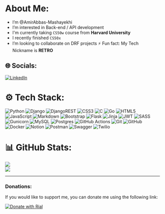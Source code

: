 # About Me:
- I’m @AmirAbbas-Mashayekhi
- I’m interested in Back-end / API development
- I'm currently taking `CS50w` course from **Harvard University**
- I recently finished `CS50x`
- I’m looking to collaborate on DRF projects
⚡ Fun fact: My Tech Nickname is **RETRO**


## 🌐 Socials:
[![LinkedIn](https://img.shields.io/badge/LinkedIn-%230077B5.svg?logo=linkedin&logoColor=white)](https://linkedin.com/in/https://www.linkedin.com/in/amirabbas-mashayekhi-5009122a5/) 

# ⚙️ Tech Stack:
![Python](https://img.shields.io/badge/python-3670A0?style=plastic&logo=python&logoColor=ffdd54) ![Django](https://img.shields.io/badge/django-%23092E20.svg?style=plastic&logo=django&logoColor=white) ![DjangoREST](https://img.shields.io/badge/DJANGO-REST-ff1709?style=plastic&logo=django&logoColor=white&color=ff1709&labelColor=gray) ![CSS3](https://img.shields.io/badge/css3-%231572B6.svg?style=plastic&logo=css3&logoColor=white) ![C](https://img.shields.io/badge/c-%2300599C.svg?style=plastic&logo=c&logoColor=white) ![Go](https://img.shields.io/badge/go-%2300ADD8.svg?style=plastic&logo=go&logoColor=white) ![HTML5](https://img.shields.io/badge/html5-%23E34F26.svg?style=plastic&logo=html5&logoColor=white) ![JavaScript](https://img.shields.io/badge/javascript-%23323330.svg?style=plastic&logo=javascript&logoColor=%23F7DF1E) ![Markdown](https://img.shields.io/badge/markdown-%23000000.svg?style=plastic&logo=markdown&logoColor=white) ![Bootstrap](https://img.shields.io/badge/bootstrap-%238511FA.svg?style=plastic&logo=bootstrap&logoColor=white) ![Flask](https://img.shields.io/badge/flask-%23000.svg?style=plastic&logo=flask&logoColor=white) ![Jinja](https://img.shields.io/badge/jinja-white.svg?style=plastic&logo=jinja&logoColor=black) ![JWT](https://img.shields.io/badge/JWT-black?style=plastic&logo=JSON%20web%20tokens) ![SASS](https://img.shields.io/badge/SASS-hotpink.svg?style=plastic&logo=SASS&logoColor=white) ![Gunicorn](https://img.shields.io/badge/gunicorn-%298729.svg?style=plastic&logo=gunicorn&logoColor=white) ![MySQL](https://img.shields.io/badge/mysql-4479A1.svg?style=plastic&logo=mysql&logoColor=white) ![Postgres](https://img.shields.io/badge/postgres-%23316192.svg?style=plastic&logo=postgresql&logoColor=white) ![GitHub Actions](https://img.shields.io/badge/github%20actions-%232671E5.svg?style=plastic&logo=githubactions&logoColor=white) ![Git](https://img.shields.io/badge/git-%23F05033.svg?style=plastic&logo=git&logoColor=white) ![GitHub](https://img.shields.io/badge/github-%23121011.svg?style=plastic&logo=github&logoColor=white) ![Docker](https://img.shields.io/badge/docker-%230db7ed.svg?style=plastic&logo=docker&logoColor=white) ![Notion](https://img.shields.io/badge/Notion-%23000000.svg?style=plastic&logo=notion&logoColor=white) ![Postman](https://img.shields.io/badge/Postman-FF6C37?style=plastic&logo=postman&logoColor=white) ![Swagger](https://img.shields.io/badge/-Swagger-%23Clojure?style=plastic&logo=swagger&logoColor=white) ![Twilio](https://img.shields.io/badge/Twilio-F22F46?style=plastic&logo=Twilio&logoColor=white)
# 📊 GitHub Stats:
![](https://github-readme-streak-stats.herokuapp.com/?user=AmirAbbas-Mashayekhi&theme=github_dark&hide_border=true)<br/>
![](https://github-readme-stats.vercel.app/api/top-langs/?username=AmirAbbas-Mashayekhi&theme=github_dark&hide_border=true&include_all_commits=false&count_private=false&layout=compact)

---
<h3>Donations:</h3>

If you would like to support me, you can donate me using the following link:

[![Donate with Rial](https://img.shields.io/badge/Donate-FFDD00?style=plastic&logo=buy-me-a-coffee&logoColor=black)](https://www.coffeete.ir/AmirAbbas_Mashayekhi)

<!-- Proudly created with GPRM ( https://gprm.itsvg.in ) -->
